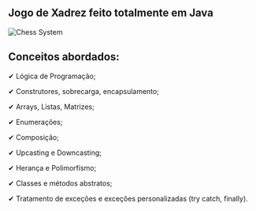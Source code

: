 ## Jogo de Xadrez feito totalmente em Java

<img src="https://github.com/henriiquejoaao/chess-system-java/assets/156923164/534477e0-cdae-45e7-af7e-b509d23220b1" alt="Chess System">

## Conceitos abordados:

✔ Lógica de Programação;

✔ Construtores, sobrecarga, encapsulamento;

✔ Arrays, Listas, Matrizes;

✔ Enumerações;

✔ Composição;

✔ Upcasting e Downcasting;

✔ Herança e Polimorfismo;

✔ Classes e métodos abstratos;

✔ Tratamento de exceções e exceções personalizadas (try catch, finally).
